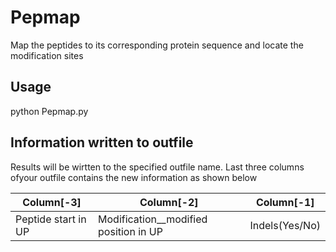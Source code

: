 # Pepmap
Map the peptides to its corresponding protein sequence and locate the modification sites

## Usage


python Pepmap.py


## Information written to outfile

Results will be wirtten to the specified outfile name. Last three columns ofyour outfile contains the new information as shown below

Column[-3]  |Column[-2]|Column[-1]
----|----|----
Peptide start in UP | Modification__modified position in UP| Indels(Yes/No)
